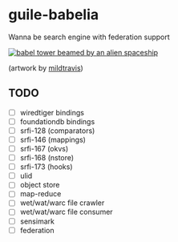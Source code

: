 # guile-babelia

Wanna be search engine with federation support

[![babel tower beamed by an alien spaceship](https://cdn.dribbble.com/users/2441249/screenshots/4890251/babeldrbl.jpg)](https://dribbble.com/shots/4890251-Babel)

(artwork by [mildtravis](https://dribbble.com/mildtravis))

## TODO

- [ ] wiredtiger bindings
- [ ] foundationdb bindings
- [ ] srfi-128 (comparators)
- [ ] srfi-146 (mappings)
- [ ] srfi-167 (okvs)
- [ ] srfi-168 (nstore)
- [ ] srfi-173 (hooks)
- [ ] ulid
- [ ] object store
- [ ] map-reduce
- [ ] wet/wat/warc file crawler
- [ ] wet/wat/warc file consumer
- [ ] sensimark
- [ ] federation
